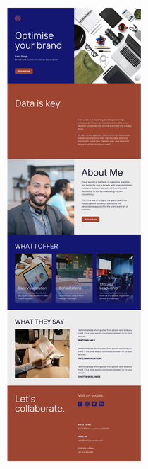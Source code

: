 ![template](https://raw.githubusercontent.com/ShriIraCatalog/resources-two/refs/heads/master/2025/04/20/20250420175106.png)
